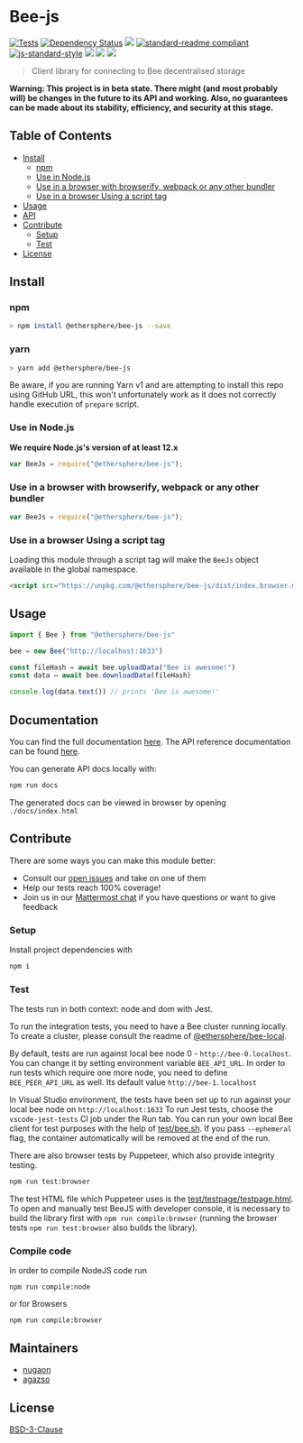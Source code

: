 # Bee-js

[![Tests](https://github.com/ethersphere/bee-js/actions/workflows/tests.yaml/badge.svg)](https://github.com/ethersphere/bee-js/actions/workflows/tests.yaml)
[![Dependency Status](https://david-dm.org/ethersphere/bee-js.svg?style=flat-square)](https://david-dm.org/ethersphere/bee-js)
[![](https://img.shields.io/badge/made%20by-Swarm-blue.svg?style=flat-square)](https://swarm.ethereum.org/)
[![standard-readme compliant](https://img.shields.io/badge/standard--readme-OK-brightgreen.svg?style=flat-square)](https://github.com/RichardLitt/standard-readme)
[![js-standard-style](https://img.shields.io/badge/code%20style-standard-brightgreen.svg?style=flat-square)](https://github.com/feross/standard)
![](https://img.shields.io/badge/npm-%3E%3D6.0.0-orange.svg?style=flat-square)
![](https://img.shields.io/badge/Node.js-%3E%3D12.0.0-orange.svg?style=flat-square)
![](https://img.shields.io/badge/runs%20in-browser%20%7C%20node%20%7C%20webworker%20%7C%20electron-orange)

> Client library for connecting to Bee decentralised storage

**Warning: This project is in beta state. There might (and most probably will) be changes in the future to its API and working. Also, no guarantees can be made about its stability, efficiency, and security at this stage.**

## Table of Contents

- [Install](#install)
  - [npm](#npm)
  - [Use in Node.js](#use-in-nodejs)
  - [Use in a browser with browserify, webpack or any other bundler](#use-in-a-browser-with-browserify-webpack-or-any-other-bundler)
  - [Use in a browser Using a script tag](#use-in-a-browser-using-a-script-tag)
- [Usage](#usage)
- [API](#api)
- [Contribute](#contribute)
  - [Setup](#setup)
  - [Test](#test)
- [License](#license)

## Install

### npm

```sh
> npm install @ethersphere/bee-js --save
```

### yarn

```sh
> yarn add @ethersphere/bee-js
```

Be aware, if you are running Yarn v1 and are attempting to install this repo using GitHub URL, this won't unfortunately
work as it does not correctly handle execution of `prepare` script.

### Use in Node.js

**We require Node.js's version of at least 12.x**

```js
var BeeJs = require("@ethersphere/bee-js");
```

### Use in a browser with browserify, webpack or any other bundler

```js
var BeeJs = require("@ethersphere/bee-js");
```

### Use in a browser Using a script tag

Loading this module through a script tag will make the `BeeJs` object available in the global namespace.

```html
<script src="https://unpkg.com/@ethersphere/bee-js/dist/index.browser.min.js"></script>
```

## Usage

```js
import { Bee } from "@ethersphere/bee-js"

bee = new Bee("http://localhost:1633")

const fileHash = await bee.uploadData("Bee is awesome!")
const data = await bee.downloadData(fileHash)

console.log(data.text()) // prints 'Bee is awesome!'
```

## Documentation

You can find the full documentation [here](https://bee-js.ethswarm.org/docs). The API reference documentation can be found [here](https://bee-js.ethswarm.org/docs/api).

You can generate API docs locally with:

```sh
npm run docs
```

The generated docs can be viewed in browser by opening `./docs/index.html`

## Contribute

There are some ways you can make this module better:

- Consult our [open issues](https://github.com/ethersphere/bee-js/issues) and take on one of them
- Help our tests reach 100% coverage!
- Join us in our [Mattermost chat](https://beehive.ethswarm.org/swarm/channels/swarm-javascript) if you have questions or want to give feedback

### Setup

Install project dependencies with

```sh
npm i
```

### Test

The tests run in both context: node and dom with Jest.

To run the integration tests, you need to have a Bee cluster running locally. To create a cluster, please consult the readme of [@ethersphere/bee-local](https://github.com/ethersphere/bee-local).

By default, tests are run against local bee node 0 - `http://bee-0.localhost`. You can change it by setting environment variable `BEE_API_URL`.
In order to run tests which require one more node, you need to define `BEE_PEER_API_URL` as well. Its default value `http://bee-1.localhost`

In Visual Studio environment, the tests have been set up to run against your local bee node on `http://localhost:1633`
To run Jest tests, choose the `vscode-jest-tests` CI job under the Run tab.
You can run your own local Bee client for test purposes with the help of [test/bee.sh](test/bee.sh).
If you pass `--ephemeral` flag, the container automatically will be removed at the end of the run.

There are also browser tests by Puppeteer, which also provide integrity testing.
```sh
npm run test:browser
```
The test HTML file which Puppeteer uses is the [test/testpage/testpage.html](test/testpage/testpage.html).
To open and manually test BeeJS with developer console, it is necessary to build the library first with `npm run compile:browser` (running the browser tests `npm run test:browser` also builds the library).

### Compile code

In order to compile NodeJS code run

`npm run compile:node`

or for Browsers

`npm run compile:browser`

## Maintainers

- [nugaon](https://github.com/nugaon)
- [agazso](https://github.com/agazso)

## License

[BSD-3-Clause](./LICENSE)
